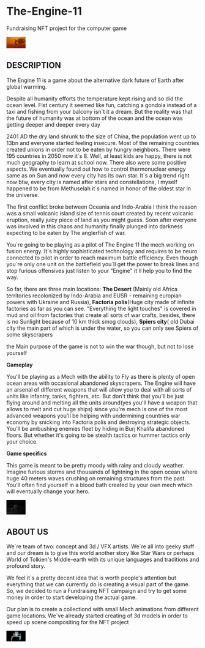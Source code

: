 # The-Engine-11
Fundraising NFT project for the computer game

<img src="https://github.com/StasivO/The-Engine-11/blob/main/Desert%20location.jpg" alt="" style="max-width: 50px;">

<h2>DESCRIPTION</h2>
<p>The Engine 11 is a game about the alternative dark future of Earth after global warming.</p>
<p>Despite all humanity efforts the temperature kept rising and so did the ocean level. Fist century it seemed like fun, catching a gondola instead of a taxi and fishing from your balcony isn`t it a dream. But the reality was that the future of humanity was at bottom of the ocean and the ocean was getting deeper and deeper every day</p>  
<p>2401 AD the dry land shrunk to the size of China, the population went up to 13bn and everyone started feeling insecure. Most of the remaining countries created unions in order not to be eaten by hungry neighbors. There were 195 countries in 2050 now it`s 8. Well, at least kids are happy, there is not much geography to learn at school now. There also were some positive aspects. We eventually found out how to control thermonuclear energy same as on Sun and now every city has its own star. It`s a big trend right now btw, every city is named after stars and constellations, I myself happened to be from Methuselah it`s named in honor of the oldest star in the universe.</p>
<p>The first conflict broke between Oceania and Indo-Arabia I think the reason was a small volcanic island size of tennis court created by recent volcanic eruption, really juicy piece of land as you might guess. Soon after everyone was involved in this chaos and humanity finally plunged into darkness expecting to be eaten by The anglerfish of war. </p>
<p>You`re going to be playing as a pilot of The Engine 11 the mech working on fusion energy. It`s highly sophisticated technology and requires to be neuro connected to pilot in order to reach maximum battle efficiency. Even though you`re only one unit on the battlefield you`ll get the power to break lines and stop furious offensives just listen to your "Engine" it`ll help you to find the way.</p>
<p>So far, there are three main locations: <strong>The Desert</strong> (Mainly old Africa territories recolonized by Indo-Arabia and EUSR - remaining europian powers with Ukraine and Russia), <strong>Factoria polis</strong>(Huge city made of infinite factories as far as you can see. "Everything the light touches" is covered in mud and oil from factories that create all sorts of war crafts, besides, there is no Sunlight because of 10 km thick smog clouds), <strong>Spiers city</strong>( old Dubai city the main part of which is under the water, so you can only see Spiers of some skyscrapers</p>
<p> the Main purpose of the game is not to win the war though, but not to lose yourself</p>

<strong>Gameplay</strong>

You'll be playing as a Mech with the ability to Fly as there is plenty of open ocean areas with occasional abandoned skyscrapers. The Engine will have an arsenal of different weapons that will allow you to deal with all sorts of units like infantry, tanks, fighters, etc. But don't think that you'll be just flying around and melting all the units around(yes you'll have a weapon that allows to melt and cut huge ships) since you're mech is one of the most advanced weapons you'll be helping with undermining countries war economy by snicking into Factoria polis and destroying strategic objects. You'll be ambushing enemies fleet by hiding in Burj Khalifa abandoned floors. But whether it's going to be stealth tactics or hummer tactics only your choice.

<strong>Game specifics</strong>
<p>This game is meant to be pretty moody with rainy and cloudy weather. Imagine furious storms and thousands of lightning in the open ocean where huge 40 meters waves crushing on remaining structures from the past. You'll often find yourself in a blood bath created by your own mech which will eventually change your hero.</p>
<img src="https://github.com/StasivO/The-Engine-11/blob/main/robot%20prototype-Recovered.jpg" alt="" style="max-width: 50px;">


<h2>ABOUT US</h2> 
<p>We`re team of two: concept and 3d / VFX artists. We`re all into geeky stuff and our dream is to give this world another story like Star Wars or perhaps World of Tolkien's Middle-earth with its unique languages and traditions and profound story.</p>

<p>We feel it`s a pretty decent idea that is worth people's attention but everything that we can currently do is creating a visual part of the game. So, we decided to run a Fundraising NFT campaign and try to get some money in order to start developing the actual game.</p>
<p>Our plan is to create a collectiond with small Mech animations from different game locations.  We`ve already started creating of 3d models in order to speed up scene compositing for the NFT project</p>

<img src="https://github.com/StasivO/The-Engine-11/blob/main/11.jpg" alt="" style="max-width: 50px;">
